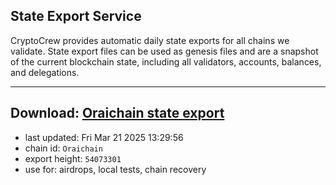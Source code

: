 ## State Export Service
CryptoCrew provides automatic daily state exports for all chains we validate. State export files can be used as genesis files and are a snapshot of the current blockchain state, including all validators, accounts, balances, and delegations.

---
**Download: [Oraichain state export](https://ccv-s3.nbg1.your-objectstorage.com/SERVICE/oraichain/Oraichain_export_54073301.json)**
---

- last updated: Fri Mar 21 2025 13:29:56
- chain id: `Oraichain`
- export height: `54073301`
- use for: airdrops, local tests, chain recovery
